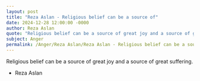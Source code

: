 ```yaml
---
layout: post
title: "Reza Aslan - Religious belief can be a source of"
date: 2024-12-28 12:00:00 -0000
author: Reza Aslan
quote: "Religious belief can be a source of great joy and a source of great suffering."
subject: Anger
permalink: /Anger/Reza Aslan/Reza Aslan - Religious belief can be a source of
---
```


Religious belief can be a source of great joy and a source of great suffering.

- Reza Aslan
